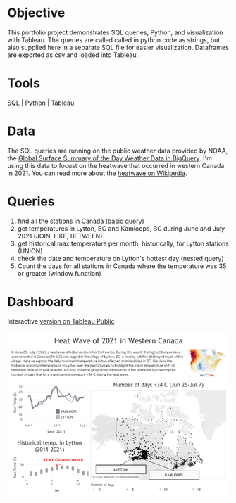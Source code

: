 # Objective

This portfolio project demonstrates SQL queries, Python, and visualization with Tableau. The queries are called called in python code as strings, but also supplied here in a separate SQL file for easier visualization. Dataframes are exported as csv and loaded into Tableau.

# Tools
SQL | Python | Tableau

# Data 
The SQL queries are running on the public weather data provided by NOAA, the [Global Surface Summary of the Day Weather Data in BigQuery](https://console.cloud.google.com/marketplace/details/noaa-public/gsod). 
I'm using this data to focust on the heatwave that occurred in western Canada in 2021. You can read more about the [heatwave on Wikipedia](https://en.wikipedia.org/wiki/2021_Western_North_America_heat_wave). 

# Queries
1. find all the stations in Canada (basic  query)
2. get temperatures in Lytton, BC and Kamloops, BC during June and July 2021 (JOIN, LIKE, BETWEEN)
3. get historical max temperature per month, historically, for Lytton stations (UNION)
4. check the date and temperature on Lytton's hottest day (nested query)
5. Count the days for all stations in Canada where the temperature was 35 or greater (window function)

# Dashboard
Interactive [version on Tableau Public](https://public.tableau.com/app/profile/jeff.zeyl/viz/2021heatwavewesterncanada/Dashboard1)

![](https://github.com/jzeyl/SQL-Bigquery-Weather/blob/main/Tableau%20heat%20wave.png)

